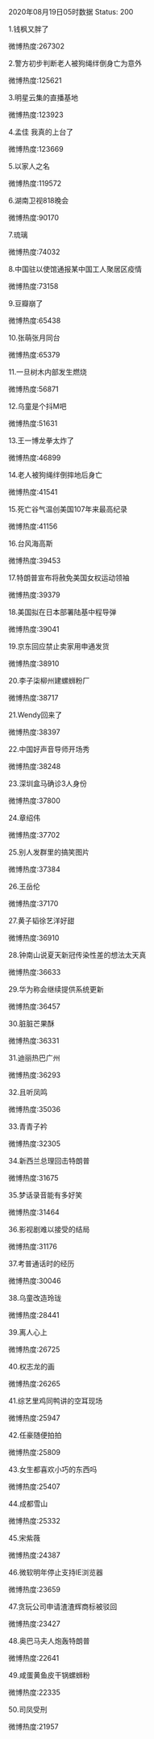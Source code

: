 2020年08月19日05时数据
Status: 200

1.钱枫又胖了

微博热度:267302

2.警方初步判断老人被狗绳绊倒身亡为意外

微博热度:125621

3.明星云集的直播基地

微博热度:123923

4.孟佳 我真的上台了

微博热度:123669

5.以家人之名

微博热度:119572

6.湖南卫视818晚会

微博热度:90170

7.琉璃

微博热度:74032

8.中国驻以使馆通报某中国工人聚居区疫情

微博热度:73158

9.豆瓣崩了

微博热度:65438

10.张萌张月同台

微博热度:65379

11.一旦树木内部发生燃烧

微博热度:56871

12.乌童是个抖M吧

微博热度:51631

13.王一博龙拳太炸了

微博热度:46899

14.老人被狗绳绊倒摔地后身亡

微博热度:41541

15.死亡谷气温创美国107年来最高纪录

微博热度:41156

16.台风海高斯

微博热度:39453

17.特朗普宣布将赦免美国女权运动领袖

微博热度:39379

18.美国拟在日本部署陆基中程导弹

微博热度:39041

19.京东回应禁止卖家用申通发货

微博热度:38910

20.李子柒柳州建螺蛳粉厂

微博热度:38717

21.Wendy回来了

微博热度:38397

22.中国好声音导师开场秀

微博热度:38248

23.深圳盒马确诊3人身份

微博热度:37800

24.章绍伟

微博热度:37702

25.别人发群里的搞笑图片

微博热度:37384

26.王岳伦

微博热度:37170

27.黄子韬徐艺洋好甜

微博热度:36910

28.钟南山说夏天新冠传染性差的想法太天真

微博热度:36633

29.华为称会继续提供系统更新

微博热度:36457

30.脏脏芒果酥

微博热度:36331

31.迪丽热巴广州

微博热度:36293

32.且听凤鸣

微博热度:35036

33.青青子衿

微博热度:32305

34.新西兰总理回击特朗普

微博热度:31675

35.梦话录音能有多好笑

微博热度:31464

36.影视剧难以接受的结局

微博热度:31176

37.考普通话时的经历

微博热度:30046

38.乌童改造玲珑

微博热度:28441

39.离人心上

微博热度:26725

40.权志龙的画

微博热度:26265

41.综艺里鸡同鸭讲的空耳现场

微博热度:25947

42.任豪随便拍拍

微博热度:25809

43.女生都喜欢小巧的东西吗

微博热度:25407

44.成都雪山

微博热度:25332

45.宋紫薇

微博热度:24387

46.微软明年停止支持IE浏览器

微博热度:23659

47.贪玩公司申请渣渣辉商标被驳回

微博热度:23427

48.奥巴马夫人炮轰特朗普

微博热度:22641

49.咸蛋黄鱼皮干锅螺蛳粉

微博热度:22335

50.司凤受刑

微博热度:21957

